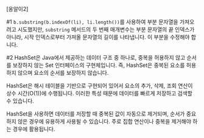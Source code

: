 [옹알이2]

#1 
`b.substring(b.indexOf(li), li.length())`를 사용하여 부분 문자열을 가져오려고 시도했지만, `substring` 메서드의 두 번째 매개변수는 부분 문자열의 끝 인덱스가 아니라, 시작 인덱스로부터 가져올 문자열의 길이를 나타냅니다. 이 부분을 수정해야 합니다.



#2 
HashSet은 Java에서 제공하는 데이터 구조 중 하나로, 중복을 허용하지 않고 순서를 보장하지 않는 Set 인터페이스의 구현체입니다. 즉, HashSet은 중복된 요소를 허용하지 않으며 요소의 순서를 보장하지 않습니다.

HashSet은 해시 테이블을 기반으로 구현되어 있어서 요소의 추가, 삭제, 조회 연산이 상수 시간(O(1))에 수행됩니다. 이러한 특성 때문에 데이터를 빠르게 저장하고 검색할 수 있습니다.

HashSet을 사용하면 데이터를 저장할 때 중복된 값이 자동으로 제거되며, 순서가 중요하지 않은 경우에 유용하게 사용될 수 있습니다. 주로 집합 연산이나 중복을 제거해야 하는 경우에 활용됩니다.